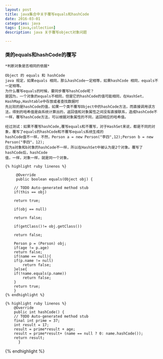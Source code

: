 ```yaml
---
layout: post
title: java集合中关于覆写equals和hashCode
date: 2016-03-01
categories: java
tags: [java,collection]
description: java 关于覆写object对象问题

---
```


### 类的equals和hashCode的覆写

    *判断对象是否相同的依据*

	Object 的 equals 和 hashCode
	java 规定，如果equals 相同，那么hashCode一定相等，如果hashCode 相同，equals不一定相等。
	为什么覆写equals的时候，要同步覆写hashCode呢？ 
	是因为，一个对象的equals不相同，但是它的hashCode的值可能相同，在HashSet，HashMap,Hashtable中存放或者查找数据时
	先比较的是hashCode的值，如果一个类不覆写Object中的hashCode方法，而直接调用该方法，得到的哈希值是由系统计算出的，返回值和对象属性之间没有直接联系，造成hashCode不一样，覆写hashCode方法，可以根据对象属性的不同，返回相应的哈希值。

	经过测试：如果不覆写hashCode,覆写equals和不覆写，对于HashSet来说，都是不同的对象，覆写了equals的hashCode和不覆写equals系统生成的
	hashCode值不一样，不然，Person a = new Person("李四",12);Person b = new Person("李四"，12); 
	应为a对象和b对象的hashCode不一样，所以在HashSet中被认为是2个对象。覆写了hashCode后，hashCode
	值，一样，对象一样，就是同一个对象。

    {% highlight ruby linenos %}

         @Override
         public boolean equals(Object obj) {

	    // TODO Auto-generated method stub
	    if(this == obj)

		return true;

	    if(obj == null)

		return false;

	    if(getClass()!= obj.getClass())

		return false;

	    Person p = (Person) obj;
	    if(age != p.age)
		return false;
	    if(name == null){
		if(p.name != null)
			return false;
	    }else{
		if(!name.equals(p.name))
			return false;
	    }		
	    return true;
        }
    {% endhighlight %}
	
    {% highlight ruby linenos %}
        @Override
        public int hashCode() {
	    // TODO Auto-generated method stub
	    final int prime = 37;
	    int result = 17;
	    result = prime*result + age;
	    result = prime*result+ (name == null ? 0: name.hashCode());
	    return result;
          }
   {% endhighlight %}
